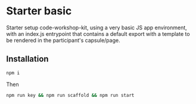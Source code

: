 # Starter basic

Starter setup code-workshop-kit, using a very basic JS app environment, with an index.js entrypoint that contains a default export with a template to be rendered in the participant's capsule/page.

## Installation

```sh
npm i
```

Then

```sh
npm run key && npm run scaffold && npm run start
```

